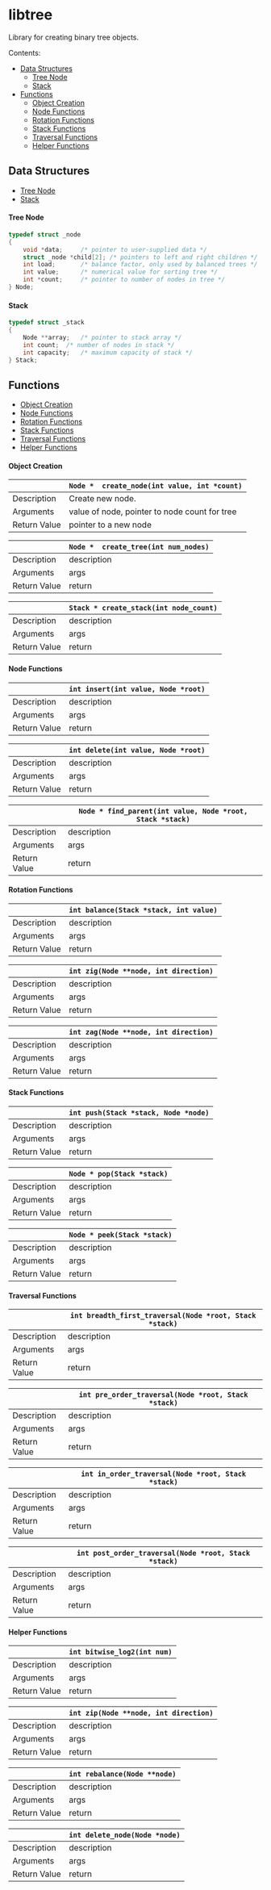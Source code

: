 # libtree
Library for creating binary tree objects.

Contents:
* [Data Structures](#data-structures)
	* [Tree Node](#tree-node)
	* [Stack](#stack)
* [Functions](#functions)
	* [Object Creation](#object-creation)
	* [Node Functions](#node-functions)
	* [Rotation Functions](#rotation-functions)
	* [Stack Functions](#stack-functions)
	* [Traversal Functions](#traversal-functions)
	* [Helper Functions](#helper-functions)

## Data Structures
* [Tree Node](#tree-node)
* [Stack](#stack)

#### Tree Node
```c
typedef struct _node
{
	void *data;		/* pointer to user-supplied data */
	struct _node *child[2];	/* pointers to left and right children */
	int load;		/* balance factor, only used by balanced trees */
	int value;		/* numerical value for sorting tree */
	int *count;		/* pointer to number of nodes in tree */
} Node;
```
#### Stack
```c
typedef struct _stack
{
	Node **array;	/* pointer to stack array */
	int count;	/* number of nodes in stack */
	int capacity;	/* maximum capacity of stack */
} Stack;
```

## Functions
* [Object Creation](#object-creation)
* [Node Functions](#node-functions)
* [Rotation Functions](#rotation-functions)
* [Stack Functions](#stack-functions)
* [Traversal Functions](#traversal-functions)
* [Helper Functions](#helper-functions)

#### Object Creation
| | `Node *  create_node(int value, int *count)` |
| ------------------- | ------------------- |
| Description | Create new node. |
| Arguments | value of node, pointer to node count for tree |
| Return Value | pointer to a new node |

| | `Node *  create_tree(int num_nodes)` |
| --- | --- |
| Description | description |
| Arguments | args |
| Return Value | return |

| | `Stack * create_stack(int node_count)` |
| --- | --- |
| Description | description |
| Arguments | args |
| Return Value | return |

#### Node Functions
| | `int insert(int value, Node *root)` |
| --- | --- |
| Description | description |
| Arguments | args |
| Return Value | return |

| | `int delete(int value, Node *root)` |
| --- | --- |
| Description | description |
| Arguments | args |
| Return Value | return |

| | `Node * find_parent(int value, Node *root, Stack *stack)` |
| --- | --- |
| Description | description |
| Arguments | args |
| Return Value | return |

#### Rotation Functions
| | `int balance(Stack *stack, int value)` |
| --- | --- |
| Description | description |
| Arguments | args |
| Return Value | return |

| | `int zig(Node **node, int direction)` |
| --- | --- |
| Description | description |
| Arguments | args |
| Return Value | return |

| | `int zag(Node **node, int direction)` |
| --- | --- |
| Description | description |
| Arguments | args |
| Return Value | return |

#### Stack Functions
| | `int push(Stack *stack, Node *node)` |
| --- | --- |
| Description | description |
| Arguments | args |
| Return Value | return |

| | `Node * pop(Stack *stack)` |
| --- | --- |
| Description | description |
| Arguments | args |
| Return Value | return |

| | `Node * peek(Stack *stack)` |
| --- | --- |
| Description | description |
| Arguments | args |
| Return Value | return |

#### Traversal Functions
| | `int breadth_first_traversal(Node *root, Stack *stack)` |
| --- | --- |
| Description | description |
| Arguments | args |
| Return Value | return |

| | `int pre_order_traversal(Node *root, Stack *stack)` |
| --- | --- |
| Description | description |
| Arguments | args |
| Return Value | return |

| | `int in_order_traversal(Node *root, Stack *stack)` |
| --- | --- |
| Description | description |
| Arguments | args |
| Return Value | return |

| | `int post_order_traversal(Node *root, Stack *stack)` |
| --- | --- |
| Description | description |
| Arguments | args |
| Return Value | return |

#### Helper Functions
| | `int bitwise_log2(int num)` |
| --- | --- |
| Description | description |
| Arguments | args |
| Return Value | return |

| | `int zip(Node **node, int direction)` |
| --- | --- |
| Description | description |
| Arguments | args |
| Return Value | return |

| | `int rebalance(Node **node)` |
| --- | --- |
| Description | description |
| Arguments | args |
| Return Value | return |

| | `int delete_node(Node *node)` |
| --- | --- |
| Description | description |
| Arguments | args |
| Return Value | return |
